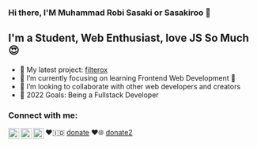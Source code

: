 ### Hi there, I'M Muhammad Robi Sasaki or Sasakiroo 👋


## I'm a Student, Web Enthusiast, love JS So Much 😍

- 🔭 My latest project: [filterox]
- 🌱 I’m currently focusing on learning Frontend Web Development 🤣
- 👯 I’m looking to collaborate with other web developers and creators
- 🥅 2022 Goals: Being a Fullstack Developer

### Connect with me:


[<img align="left" alt="sasakiroo | Instagram" width="22px" src="https://cdn.jsdelivr.net/npm/simple-icons@v3/icons/instagram.svg" />][instagram]
[<img align="left" alt="sasakiroo | Youtube" width="22px" src="https://cdn.jsdelivr.net/npm/simple-icons@v3/icons/youtube.svg" />][youtube]
[<img align="left" alt="sasakiroo | Tiktok" width="22px" src="https://cdn.jsdelivr.net/npm/simple-icons@v3/icons/tiktok.svg" />][tiktok]
❤🇮🇩  [donate]
❤🌐  [donate2]



[filterox]: https://filterox.netlify.app
[donate]: https://saweria.co/sasakiroo
[donate2]: paypal.me/sasakiroo
[youtube]: https://www.youtube.com/channel/UCze-cYXPTvZtiKSaJ0BR5Yg
[instagram]: https://instagram.com/sasakiroo___
[tiktok]: tiktok.com/@boringcodes
